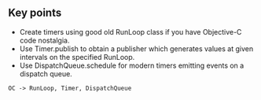 ## Key points
- Create timers using good old RunLoop class if you have Objective-C code nostalgia.
- Use Timer.publish to obtain a publisher which generates values at given intervals on the specified RunLoop.
- Use DispatchQueue.schedule for modern timers emitting events on a dispatch queue.

```
OC -> RunLoop, Timer, DispatchQueue
```
